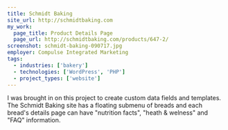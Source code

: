 ```yaml
---
title: Schmidt Baking
site_url: http://schmidtbaking.com
my_work:
  page_title: Product Details Page
  page_url: http://schmidtbaking.com/products/647-2/
screenshot: schmidt-baking-090717.jpg
employer: Compulse Integrated Marketing
tags:
  - industries: ['bakery']
  - technologies: ['WordPress', 'PHP']
  - project_types: ['website']
---
```


I was brought in on this project to create custom data fields and templates. The Schmidt Baking site has a floating submenu of breads and each bread's details page can have "nutrition facts", "heath & welness" and "FAQ" information.
